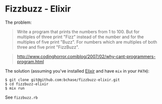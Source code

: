 # Fizzbuzz - Elixir

The problem:

> Write a program that prints the numbers from 1 to 100. But for multiples of three print "Fizz" instead of the number and for the multiples of five print "Buzz". For numbers which are multiples of both three and five print "FizzBuzz". 

> http://www.codinghorror.comiblog/2007/02/why-cant-programmers-program.html

The solution (assuming you've installed [Elixir](http://elixir-lang.org/) and have `mix` in your `PATH`):

``` console
$ git clone git@github.com:bchase/fizzbuzz-elixir.git
$ cd fizzbuzz-elixir
$ mix run 
```

See `fizzbuzz.rb`
